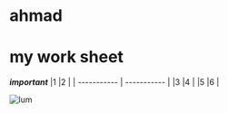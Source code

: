 # ahmad
# my work sheet
***important***
|1    |2      |
| ----------- | ----------- |
|3    |4      |
|5    |6      |

![lum](https://www.google.com/url?sa=i&url=https%3A%2F%2Fm.facebook.com%2Fluminouscollege%2Fvideos%2F%3Fref%3Dpage_internal%26mt_nav%3D0&psig=AOvVaw2cIBQdtG99HGOrm3jfNxW0&ust=1611655318242000&source=images&cd=vfe&ved=0CAIQjRxqFwoTCND1943qtu4CFQAAAAAdAAAAABAJ)
